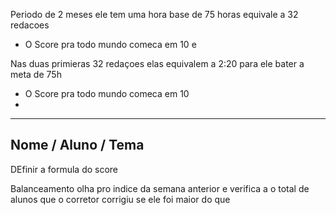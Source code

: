 
Periodo de 2 meses ele tem uma hora base de 75 horas equivale a 32 redacoes
- O Score pra todo mundo comeca em 10 e  




Nas duas primieras 32 redaçoes elas equivalem a 2:20 para ele bater a meta de 75h
- O Score pra todo mundo comeca em 10 
- 


-------------------
Nome / Aluno / Tema
-------------------


DEfinir a formula do score


Balanceamento olha pro indice da semana anterior e verifica a o total de alunos que o corretor corrigiu se ele foi maior do que 